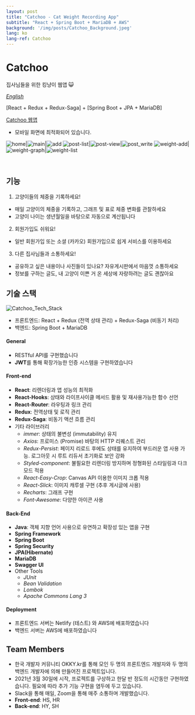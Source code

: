 ```yaml
---
layout: post
title: "Catchoo - Cat Weight Recording App"
subtitle: "React + Spring Boot + MariaDB + AWS"
background: '/img/posts/Catchoo_Background.jpeg'
lang: ko
lang-ref: Catchoo
---
```

# Catchoo
집사님들을 위한 킹냥이 웹앱 😺
<br />

[*English*](https://github.com/asroq1/Project_Cats/blob/master/README.md)

[React + Redux + Redux-Saga] + [Spring Boot + JPA + MariaDB]

[Catchoo 웹앱](http://catchoo-client-server.s3-website.ap-northeast-2.amazonaws.com/)

* 모바일 화면에 최적화되어 있습니다.



![home](/img/posts/Catchoo_home.png)|![main](/img/posts/Catchoo_main.png)|![add](/img/posts/Catchoo_add.png)
![post-list](/img/posts/Catchoo_post_list.png)|![post-view](/img/posts/Catchoo_post_view.png)|![post_write](/img/posts/Catchoo_post_write.png)
![weight-add](/img/posts/Catchoo_weight.png)|![weight-graph](/img/posts/Catchoo_weight-graph.png)|![weight-list](/img/posts/Catchoo_weight_list.png)

<br />

## 기능
1. 고양이들의 체중을 기록하세요!
- 매일 고양이의 체중을 기록하고, 그래프 및 표로 체중 변화를 관찰하세요
- 고양이 나이는 생년월일을 바탕으로 자동으로 계산됩니다

2. 회원가입도 쉬워요!
- 일반 회원가입 또는 소셜 (카카오) 회원가입으로 쉽게 서비스를 이용하세요

3. 다른 집사님들과 소통하세요!
- 공유하고 싶은 내용이나 사진들이 있나요? 자유게시판에서 마음껏 소통하세요
- 정보를 구하는 글도, 내 고양이 이쁜 거 온 세상에 자랑하려는 글도 괜찮아요 <br />

## 기술 스택
![Catchoo_Tech_Stack](/img/posts/Catchoo_tech_stack.png) 

- 프론트엔드: React + Redux (전역 상태 관리) + Redux-Saga (비동기 처리)
- 백엔드: Spring Boot + MariaDB

#### General
- RESTful API를 구현했습니다
- **JWT**를 통해 확장가능한 인증 시스템을 구현하였습니다<br/>

#### Front-end
- **React**: 리렌더링과 앱 성능의 최적화
- **React-Hooks**: 상태와 라이프사이클 메서드 활용 및 재사용가능한 함수 선언
- **React-Router**: 라우팅과 링크 관리
- **Redux**: 전역상태 및 로직 관리
- **Redux-Saga**: 비동기 액션 흐름 관리
- 기타 라이브러리
  * _immer_: 상태의 불변성 (immutability) 유지
  * _Axios_: 프로미스 (Promise) 바탕의 HTTP 리퀘스트 관리
  * _Redux-Persist_: 페이지 리로드 후에도 상태를 유지하여 부드러운 앱 사용 가능. 로그아웃 시 루트 리듀서 초기화로 보안 강화
  * _Styled-component_: 불필요한 리렌더링 방지하며 정형화된 스타일링과 다크모드 적용
  * _React-Easy-Crop_: Canvas API 이용한 이미지 크롭 적용
  * _React-Slick_: 이미지 캐루셀 구현 (추후 게시글에 사용)
  * _Recharts_: 그래프 구현
  * _Font-Awesome_: 다양한 아이콘 사용

#### Back-End
- **Java**: 객체 지향 언어 사용으로 유연하고 확장성 있는 앱을 구현
- **Spring Framework**
- **Spring Boot** 
- **Spring Security** 
- **JPA(Hibernate)** 
- **MariaDB** 
- **Swagger UI** 
- Other Tools
  - *JUnit*  
  - *Bean Validation*  
  - *Lombok*  
  - *Apache Commons Lang 3*  

#### Deployment
- 프론트엔드 서버는 Netlify (테스트) 와 AWS에 배포하였습니다
- 백엔드 서버는 AWS에 배포하였습니다 <br/>

## Team Members
- 한국 개발자 커뮤니티 OKKY.kr를 통해 모인 두 명의 프론트엔드 개발자와 두 명의 백엔드 개발자에 의해 만들어진 프로젝트입니다.
- 2021년 3월 30일에 시작, 프로젝트를 구상하고 한달 반 정도의 시간동안 구현하였습니다. 필요에 따라 추가 기능 구현을 염두에 두고 있습니다.
- Slack을 통해 매일, Zoom을 통해 매주 소통하며 개발했습니다.
- **Front-end**: HS, HR
- **Back-end**: HY, SH <br />
